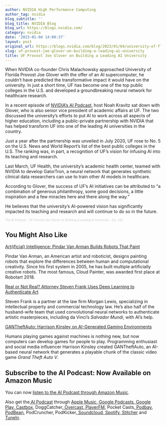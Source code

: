 ```yaml
---
author: NVIDIA High Performance Computing
author_tag: nvidia
blog_subtitle: ''
blog_title: NVIDIA Blog
blog_url: https://blogs.nvidia.com/
category: nvidia
date: '2023-01-04 14:00:37'
layout: post
original_url: https://blogs.nvidia.com/blog/2023/01/04/university-of-florida-ai/
slug: uf-provost-joe-glover-on-building-a-leading-ai-university
title: UF Provost Joe Glover on Building a Leading AI University
---
```


<div id="bsf_rt_marker"><p><span>When NVIDIA co-founder Chris Malachowsky approached University of Florida Provost Joe Glover with the offer of an AI supercomputer, he couldn&#8217;t have predicted the transformative impact it would have on the university. In just a short time, UF has become one of the top public colleges in the U.S. and developed a groundbreaking neural network for healthcare research.</span></p>

<p><span>In a recent episode of </span><a href="https://blogs.nvidia.com/ai-podcast/"><span>NVIDIA’s AI Podcast</span></a><span>, host Noah Kravitz sat down with Glover, who is also senior vice president of academic affairs at UF. The two discussed the university’s efforts to put AI to work across all aspects of higher education, including a public-private partnership with NVIDIA that has helped transform UF into one of the leading AI universities in the country.</span></p>

<p><span>Just a year after the partnership was unveiled in July 2020, UF rose to No. 5 on the U.S. News and World Report’s list of the best public colleges in the U.S. The ranking was, in part, a recognition of UF’s vision for infusing AI into its teaching and research.</span></p>

<p><span>Last March, UF Health, the university’s academic health center, teamed with NVIDIA to develop GatorTron, a neural network that generates synthetic clinical data researchers can use to train other AI models in healthcare.</span></p>

<p><span>According to Glover, the success of UF’s AI initiatives can be attributed to “a combination of generous philanthropy, some good decisions, a little inspiration and a few miracles here and there along the way.” </span></p>

<p><span>He believes that the university’s AI-powered vision has significantly impacted its teaching and research and will continue to do so in the future.</span></p>

<p></p>

<div style="font-size: 10px; color: #cccccc; overflow: hidden; white-space: nowrap; font-family: Interstate,Lucida Grande,Lucida Sans Unicode,Lucida Sans,Garuda,Verdana,Tahoma,sans-serif; font-weight: 100;"><a href="https://soundcloud.com/theaipodcast" rel="noopener" style="color: #cccccc; text-decoration: none;" target="_blank" title="The AI Podcast">The AI Podcast</a> · <a href="https://soundcloud.com/theaipodcast/university-of-florida-ai/s-YrpRgVjxIz5" rel="noopener" style="color: #cccccc; text-decoration: none;" target="_blank" title="UF Provost Joe Glover on Building a Leading AI University - Ep. 185">UF Provost Joe Glover on Building a Leading AI University &#8211; Ep. 185</a></div>

<h2>You Might Also Like</h2>
<p><a href="https://soundcloud.com/theaipodcast/pindar-van-arman-ai-robots">Art(ificial) Intelligence: Pindar Van Arman Builds Robots That Paint</a></p>

<p>Pindar Van Arman, an American artist and roboticist, designs painting robots that explore the differences between human and computational creativity. Since his first system in 2005, he has built multiple artificially creative robots. The most famous, Cloud Painter, was awarded first place at Robotart 2018.</p>

<p><a href="https://soundcloud.com/theaipodcast/real-or-not-real-attorney-steven-frank-uses-deep-learning-to-authenticate-art">Real or Not Real? Attorney Steven Frank Uses Deep Learning to Authenticate Art</a></p>

<p>Steven Frank is a partner at the law firm Morgan Lewis, specializing in intellectual property and commercial technology law. He’s also half of the husband-wife team that used convolutional neural networks to authenticate artistic masterpieces, including da Vinci’s <i>Salvador Mundi</i>, with AI’s help.</p>

<p><a href="https://soundcloud.com/theaipodcast/gantheftauto-harrison-kinsley-on-ai-generated-gaming-environments">GANTheftAuto: Harrison Kinsley on AI-Generated Gaming Environments</a></p>

<p>Humans playing games against machines is nothing new, but now computers can develop games for people to play. Programming enthusiast and social media influencer Harrison Kinsley created GANTheftAuto, an AI-based neural network that generates a playable chunk of the classic video game <i>Grand Theft Auto V</i>.</p>

<h2>Subscribe to the AI Podcast: Now Available on Amazon Music</h2>
<p>You can now <a href="https://music.amazon.com/podcasts/956857d0-9461-4496-a07e-24be0539ee82/the-ai-podcast">listen to the AI Podcast through Amazon Music</a>.</p>

<p>Also get the<a href="https://blogs.nvidia.com/ai-podcast/"> AI Podcast</a> through <a href="https://itunes.apple.com/us/podcast/the-ai-podcast/id1186480811?mt=2&amp;adbsc=social_20161220_68874946&amp;adbid=811257941365882882&amp;adbpl=tw&amp;adbpr=61559439">Apple Music</a>,<a href="https://podcasts.google.com/?feed=aHR0cHM6Ly9mZWVkcy5zb3VuZGNsb3VkLmNvbS91c2Vycy9zb3VuZGNsb3VkOnVzZXJzOjI2NDAzNDEzMy9zb3VuZHMucnNz"> Google Podcasts</a>,<a href="https://play.google.com/music/listen?u=0#/ps/I4kyn74qfrsdhrm35mcrf3igxzm"> Google Play</a>,<a href="https://castbox.fm/channel/The-AI-Podcast-id433488?country=us"> Castbox</a>, DoggCatcher,<a href="https://overcast.fm/itunes1186480811/the-ai-podcast"> Overcast</a>,<a href="https://player.fm/series/the-ai-podcast"> PlayerFM</a>, Pocket Casts,<a href="http://www.podbay.fm/show/1186480811"> Podbay</a>,<a href="https://www.podbean.com/podcast-detail/cjgnp-4a6e0/The-AI-Podcast"> PodBean</a>, PodCruncher, PodKicker,<a href="https://soundcloud.com/theaipodcast"> Soundcloud</a>,<a href="https://open.spotify.com/show/4TB4pnynaiZ6YHoKmyVN0L"> Spotify</a>,<a href="http://www.stitcher.com/s?fid=130629&amp;refid=stpr"> Stitcher</a> and<a href="https://tunein.com/podcasts/Technology-Podcasts/The-AI-Podcast-p940829/"> TuneIn</a>.</p>

<p>&nbsp;</p>

</div>
